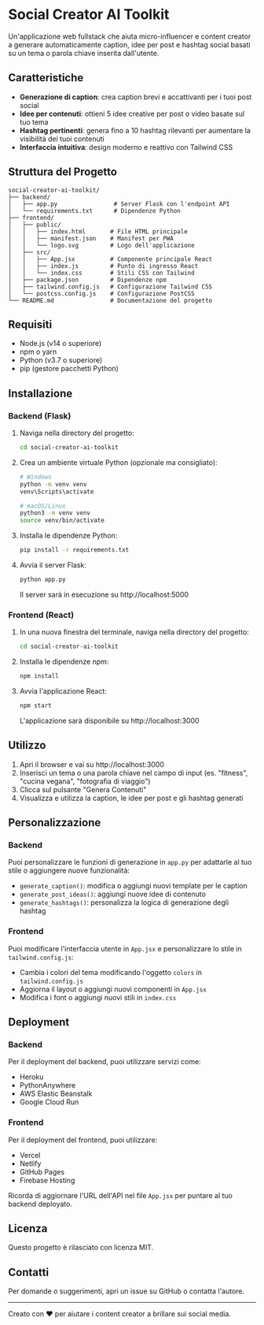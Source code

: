 # Social Creator AI Toolkit

Un'applicazione web fullstack che aiuta micro-influencer e content creator a generare automaticamente caption, idee per post e hashtag social basati su un tema o parola chiave inserita dall'utente.

## Caratteristiche

- **Generazione di caption**: crea caption brevi e accattivanti per i tuoi post social
- **Idee per contenuti**: ottieni 5 idee creative per post o video basate sul tuo tema
- **Hashtag pertinenti**: genera fino a 10 hashtag rilevanti per aumentare la visibilità dei tuoi contenuti
- **Interfaccia intuitiva**: design moderno e reattivo con Tailwind CSS

## Struttura del Progetto

```
social-creator-ai-toolkit/
├── backend/
│   ├── app.py                # Server Flask con l'endpoint API
│   └── requirements.txt      # Dipendenze Python
├── frontend/
│   ├── public/
│   │   ├── index.html       # File HTML principale
│   │   ├── manifest.json    # Manifest per PWA
│   │   └── logo.svg         # Logo dell'applicazione
│   ├── src/
│   │   ├── App.jsx          # Componente principale React
│   │   ├── index.js         # Punto di ingresso React
│   │   └── index.css        # Stili CSS con Tailwind
│   ├── package.json         # Dipendenze npm
│   ├── tailwind.config.js   # Configurazione Tailwind CSS
│   └── postcss.config.js    # Configurazione PostCSS
└── README.md                # Documentazione del progetto
```

## Requisiti

- Node.js (v14 o superiore)
- npm o yarn
- Python (v3.7 o superiore)
- pip (gestore pacchetti Python)

## Installazione

### Backend (Flask)

1. Naviga nella directory del progetto:
   ```bash
   cd social-creator-ai-toolkit
   ```

2. Crea un ambiente virtuale Python (opzionale ma consigliato):
   ```bash
   # Windows
   python -m venv venv
   venv\Scripts\activate
   
   # macOS/Linux
   python3 -m venv venv
   source venv/bin/activate
   ```

3. Installa le dipendenze Python:
   ```bash
   pip install -r requirements.txt
   ```

4. Avvia il server Flask:
   ```bash
   python app.py
   ```
   Il server sarà in esecuzione su http://localhost:5000

### Frontend (React)

1. In una nuova finestra del terminale, naviga nella directory del progetto:
   ```bash
   cd social-creator-ai-toolkit
   ```

2. Installa le dipendenze npm:
   ```bash
   npm install
   ```

3. Avvia l'applicazione React:
   ```bash
   npm start
   ```
   L'applicazione sarà disponibile su http://localhost:3000

## Utilizzo

1. Apri il browser e vai su http://localhost:3000
2. Inserisci un tema o una parola chiave nel campo di input (es. "fitness", "cucina vegana", "fotografia di viaggio")
3. Clicca sul pulsante "Genera Contenuti"
4. Visualizza e utilizza la caption, le idee per post e gli hashtag generati

## Personalizzazione

### Backend

Puoi personalizzare le funzioni di generazione in `app.py` per adattarle al tuo stile o aggiungere nuove funzionalità:

- `generate_caption()`: modifica o aggiungi nuovi template per le caption
- `generate_post_ideas()`: aggiungi nuove idee di contenuto
- `generate_hashtags()`: personalizza la logica di generazione degli hashtag

### Frontend

Puoi modificare l'interfaccia utente in `App.jsx` e personalizzare lo stile in `tailwind.config.js`:

- Cambia i colori del tema modificando l'oggetto `colors` in `tailwind.config.js`
- Aggiorna il layout o aggiungi nuovi componenti in `App.jsx`
- Modifica i font o aggiungi nuovi stili in `index.css`

## Deployment

### Backend

Per il deployment del backend, puoi utilizzare servizi come:
- Heroku
- PythonAnywhere
- AWS Elastic Beanstalk
- Google Cloud Run

### Frontend

Per il deployment del frontend, puoi utilizzare:
- Vercel
- Netlify
- GitHub Pages
- Firebase Hosting

Ricorda di aggiornare l'URL dell'API nel file `App.jsx` per puntare al tuo backend deployato.

## Licenza

Questo progetto è rilasciato con licenza MIT.

## Contatti

Per domande o suggerimenti, apri un issue su GitHub o contatta l'autore.

---

Creato con ❤️ per aiutare i content creator a brillare sui social media.

